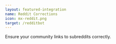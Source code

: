 ```yaml
---
layout: featured-integration
name: Reddit Corrections
icon: mx-reddit.png
target: /redditbot
---
```


Ensure your community links to subreddits correctly.
